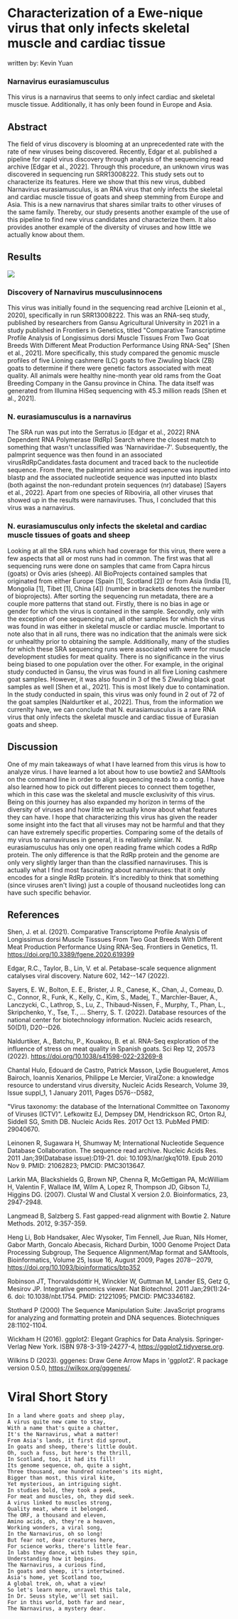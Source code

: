 # Characterization of a Ewe-nique virus that only infects skeletal muscle and cardiac tissue

written by: Kevin Yuan

### Narnavirus eurasiamusculus

This virus is a narnavirus that seems to only infect cardiac and skeletal muscle tissue. Additionally, it has only been found in Europe and Asia.

## Abstract

The field of virus discovery is blooming at an unprecedented rate with the rate of new viruses being discovered. Recently, Edgar et al. published a pipeline for rapid virus discovery through analysis of the sequencing read archive [Edgar et al., 2022]. Through this procedure, an unknown virus was discovered in sequencing run SRR13008222. This study sets out to characterize its features. Here we show that this new virus, dubbed Narnavirus eurasiamusculus, is an RNA virus that only infects the skeletal and cardiac muscle tissue of goats and sheep stemming from Europe and Asia. This is a new narnavirus that shares similar traits to other viruses of the same family. Thereby, our study presents another example of the use of this pipeline to find new virus candidates and characterize them. It also provides another example of the diversity of viruses and how little we actually know about them.

## Results

![](img/Narnavirus_eurasiamusculus/figure.PNG)

### Discovery of Narnavirus musculusinnocens

This virus was initially found in the sequencing read archive [Leionin et al., 2020], specifically in run SRR13008222. This was an RNA-seq study, published by researchers from Gansu Agricultural University in 2021 in a study published in Frontiers in Genetics, titled "Comparative Transcriptime Profile Analysis of Longissimus dorsi Muscle Tissues From Two Goat Breeds With Different Meat Production Performance Using RNA-Seq" [Shen et al., 2021]. More specifically, this study compared the genomic muscle profiles of five Lioning cashmere (LC) goats to five Ziwuling black (ZB) goats to determine if there were genetic factors associated with meat quality. All animals were healthy nine-month year old rams from the Goat Breeding Company in the Gansu province in China. The data itself was generated from Illumina HiSeq sequencing with 45.3 million reads [Shen et al., 2021].

### N. eurasiamusculus is a narnavirus

The SRA run was put into the Serratus.io [Edgar et al., 2022] RNA Dependent RNA Polymerase (RdRp) Search where the closest match to something that wasn't unclassified was 'Narnaviridae-7'. Subsequently, the palmprint sequence was then found in an associated virusRdRpCandidates.fasta document and traced back to the nucleotide sequence. From there, the palmprint amino acid sequence was inputted into blastp and the associated nucleotide sequence was inputted into blastx (both against the non-redundant protein sequences (nr) database) [Sayers et al., 2022]. Apart from one species of Riboviria, all other viruses that showed up in the results were narnaviruses. Thus, I concluded that this virus was a narnavirus.

### N. eurasiamusculus only infects the skeletal and cardiac muscle tissues of goats and sheep

Looking at all the SRA runs which had coverage for this virus, there were a few aspects that all or most runs had in common. The first was that all sequencing runs were done on samples that came from Capra hircus (goats) or Ovis aries (sheep). All BioProjects contained samples that originated from either Europe (Spain [1], Scotland [2]) or from Asia (India [1], Mongolia [1], Tibet [1], China [4]) (number in brackets denotes the number of bioprojects). After sorting the sequencing run metadata, there are a couple more patterns that stand out. Firstly, there is no bias in age or gender for which the virus is contained in the sample. Secondly, only with the exception of one sequencing run, all other samples for which the virus was found in was either in skeletal muscle or cardiac muscle. Important to note also that in all runs, there was no indication that the animals were sick or unhealthy prior to obtaining the sample. Additionally, many of the studies for which these SRA sequencing runs were associated with were for muscle development studies for meat quality. There is no significance in the virus being biased to one population over the other. For example, in the original study conducted in Gansu, the virus was found in all five Lioning cashmere goat samples. However, it was also found in 3 of the 5 Ziwuling black goat samples as well [Shen et al., 2021]. This is most likely due to contamination. In the study conducted in spain, this virus was only found in 2 out of 72 of the goat samples [Naldurtiker et al., 2022]. Thus, from the information we currenlty have, we can conclude that N. eurasiamusculus is a rare RNA virus that only infects the skeletal muscle and cardiac tissue of Eurasian goats and sheep.

## Discussion

One of my main takeaways of what I have learned from this virus is how to analyze virus. I have learned a lot about how to use bowtie2 and SAMtools on the command line in order to align sequencing reads to a contig. I have also learned how to pick out different pieces to connect them together, which in this case was the skeletal and muscle exclusivity of this virus. Being on this journey has also expanded my horizon in terms of the diversity of viruses and how little we actually know about what features they can have. I hope that characterizing this virus has given the reader some insight into the fact that all viruses may not be harmful and that they can have extremely specific properties. Comparing some of the details of my virus to narnaviruses in general, it is relatively similar. N. eurasiamusculus has only one open reading frame which codes a RdRp protein. The only difference is that the RdRp protein and the genome are only very slightly larger than than the classified narnaviruses. This is actually what I find most fascinating about narnaviruses: that it only encodes for a single RdRp protein. It's incredibly to think that something (since viruses aren't living) just a couple of thousand nucleotides long can have such specific behavior.

## References

Shen, J. et al. (2021). Comparative Transcriptome Profile Analysis of Longissimus dorsi Muscle Tisssues From Two Goat Breeds With Different Meat Production Performance Using RNA-Seq. Frontiers in Genetics, 11. <https://doi.org/10.3389/fgene.2020.619399>

Edgar, R.C., Taylor, B., Lin, V. et al. Petabase-scale sequence alignment catalyses viral discovery. Nature 602, 142--147 (2022).

Sayers, E. W., Bolton, E. E., Brister, J. R., Canese, K., Chan, J., Comeau, D. C., Connor, R., Funk, K., Kelly, C., Kim, S., Madej, T., Marchler-Bauer, A., Lanczycki, C., Lathrop, S., Lu, Z., Thibaud-Nissen, F., Murphy, T., Phan, L., Skripchenko, Y., Tse, T., ... Sherry, S. T. (2022). Database resources of the national center for biotechnology information. Nucleic acids research, 50(D1), D20--D26.

Naldurtiker, A., Batchu, P., Kouakou, B. et al. RNA-Seq exploration of the influence of stress on meat quality in Spanish goats. Sci Rep 12, 20573 (2022). <https://doi.org/10.1038/s41598-022-23269-8>

Chantal Hulo, Edouard de Castro, Patrick Masson, Lydie Bougueleret, Amos Bairoch, Ioannis Xenarios, Philippe Le Mercier, ViralZone: a knowledge resource to understand virus diversity, Nucleic Acids Research, Volume 39, Issue suppl_1, 1 January 2011, Pages D576--D582,

"Virus taxonomy: the database of the International Committee on Taxonomy of Viruses (ICTV)". Lefkowitz EJ, Dempsey DM, Hendrickson RC, Orton RJ, Siddell SG, Smith DB. Nucleic Acids Res. 2017 Oct 13. PubMed PMID: 29040670.

Leinonen R, Sugawara H, Shumway M; International Nucleotide Sequence Database Collaboration. The sequence read archive. Nucleic Acids Res. 2011 Jan;39(Database issue):D19-21. doi: 10.1093/nar/gkq1019. Epub 2010 Nov 9. PMID: 21062823; PMCID: PMC3013647.

Larkin MA, Blackshields G, Brown NP, Chenna R, McGettigan PA, McWilliam H, Valentin F, Wallace IM, Wilm A, Lopez R, Thompson JD, Gibson TJ, Higgins DG. (2007). Clustal W and Clustal X version 2.0. Bioinformatics, 23, 2947-2948.

Langmead B, Salzberg S. Fast gapped-read alignment with Bowtie 2. Nature Methods. 2012, 9:357-359.

Heng Li, Bob Handsaker, Alec Wysoker, Tim Fennell, Jue Ruan, Nils Homer, Gabor Marth, Goncalo Abecasis, Richard Durbin, 1000 Genome Project Data Processing Subgroup, The Sequence Alignment/Map format and SAMtools, Bioinformatics, Volume 25, Issue 16, August 2009, Pages 2078--2079, <https://doi.org/10.1093/bioinformatics/btp352>

Robinson JT, Thorvaldsdóttir H, Winckler W, Guttman M, Lander ES, Getz G, Mesirov JP. Integrative genomics viewer. Nat Biotechnol. 2011 Jan;29(1):24-6. doi: 10.1038/nbt.1754. PMID: 21221095; PMCID: PMC3346182.

Stothard P (2000) The Sequence Manipulation Suite: JavaScript programs for analyzing and formatting protein and DNA sequences. Biotechniques 28:1102-1104.

Wickham H (2016). ggplot2: Elegant Graphics for Data Analysis. Springer-Verlag New York. ISBN 978-3-319-24277-4, <https://ggplot2.tidyverse.org>.

Wilkins D (2023). gggenes: Draw Gene Arrow Maps in 'ggplot2'. R package version 0.5.0, <https://wilkox.org/gggenes/>.

# Viral Short Story

```         
In a land where goats and sheep play,
A virus quite new came to stay,
With a name that's quite a chatter,
It's the Narnavirus, what a matter!
From Asia's lands, it first did sprout,
In goats and sheep, there's little doubt.
Oh, such a fuss, but here's the thrill,
In Scotland, too, it had its fill!
Its genome sequence, oh, quite a sight,
Three thousand, one hundred nineteen's its might,
Bigger than most, this viral kite,
Yet mysterious, an intriguing sight.
In studies bold, they took a peek,
For meat and muscles, oh, they did seek.
A virus linked to muscles strong,
Quality meat, where it belonged.
The ORF, a thousand and eleven,
Amino acids, oh, they're a heaven,
Working wonders, a viral song,
In the Narnavirus, oh so long!
But fear not, dear creatures here,
For science works, there's little fear.
In labs they dance, with tubes they spin,
Understanding how it begins.
The Narnavirus, a curious find,
In goats and sheep, it's intertwined.
Asia's home, yet Scotland too,
A global trek, oh, what a view!
So let's learn more, unravel this tale,
In Dr. Seuss style, we'll set sail.
For in this world, both far and near,
The Narnavirus, a mystery dear.
```
